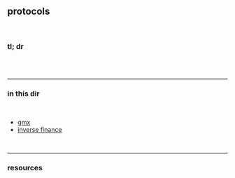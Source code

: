 ## protocols

<br>

### tl; dr

<br>


<br>

---

### in this dir

<br>

* [gmx](https://github.com/go-outside-labs/mev-toolkit/tree/main/MEV_by_chains/MEV_on_Arbitrum/gmx)
* [inverse finance](https://github.com/go-outside-labs/mev-toolkit/blob/main/defi_and_trading/protocols/inverse.md)

<br>

----

### resources

<br>

